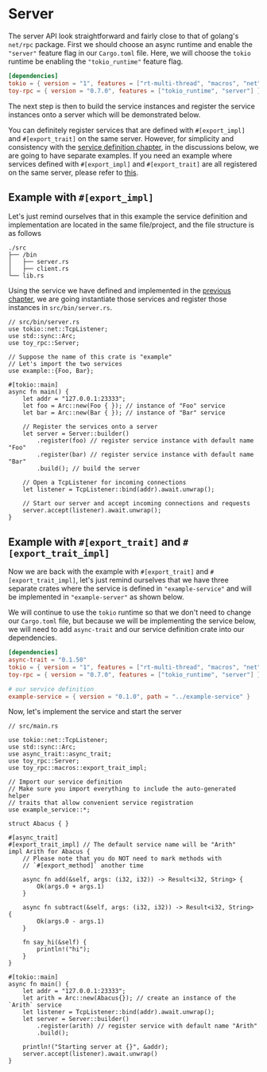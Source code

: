 # Server

The server API look straightforward and fairly close to that of golang's `net/rpc` package. First we should choose an async runtime and enable the `"server"` feature flag in our `Cargo.toml` file. Here, we will choose the `tokio` runtime be enabling the `"tokio_runtime"` feature flag.

```toml
[dependencies]
tokio = { version = "1", features = ["rt-multi-thread", "macros", "net"] }
toy-rpc = { version = "0.7.0", features = ["tokio_runtime", "server"] }
```

The next step is then to build the service instances and register the service instances onto a server which will be demonstrated below.

You can definitely register services that are defined with `#[export_impl]` and `#[export_trait]` on the same server. However, for simplicity and consistency with the [service definition chapter](https://minghuaw.github.io/toy-rpc/03_define_service.html), in the discussions below, we are going to have separate examples. If you need an example where services defined with `#[export_impl]` and `#[export_trait]` are all registered on the same server, please refer to [this](https://github.com/minghuaw/toy-rpc/tree/main/examples/example-server).

## Example with `#[export_impl]`

Let's just remind ourselves that in this example the service definition and implementation are located in the same file/project, and the file structure is as follows

```
./src
├── /bin
│   ├── server.rs
│   ├── client.rs
└── lib.rs
```

Using the service we have defined and implemented in the [previous chapter](https://minghuaw.github.io/toy-rpc/03_define_service.html#export_impl), we are going instantiate those services and register those instances in `src/bin/server.rs`.

```rust,noplaypen 
// src/bin/server.rs
use tokio::net::TcpListener;
use std::sync::Arc;
use toy_rpc::Server;

// Suppose the name of this crate is "example"
// Let's import the two services 
use example::{Foo, Bar}; 

#[tokio::main]
async fn main() {
    let addr = "127.0.0.1:23333";
    let foo = Arc::new(Foo { }); // instance of "Foo" service
    let bar = Arc::new(Bar { }); // instance of "Bar" service

    // Register the services onto a server
    let server = Server::builder()
        .register(foo) // register service instance with default name "Foo"
        .register(bar) // register service instance with default name "Bar"
        .build(); // build the server

    // Open a TcpListener for incoming connections
    let listener = TcpListener::bind(addr).await.unwrap();

    // Start our server and accept incoming connections and requests
    server.accept(listener).await.unwrap();
}
```

## Example with `#[export_trait]` and `#[export_trait_impl]`

Now we are back with the example with `#[export_trait]` and `#[export_trait_impl]`, let's just remind ourselves that we have three separate crates where the service is defined in `"example-service"` and will be implemented in `"example-server"` as shown below.

We will continue to use the `tokio` runtime so that we don't need to change our `Cargo.toml` file, but because we will be implementing the service below, we will need to add `async-trait` and our service definition crate into our dependencies.

```toml
[dependencies]
async-trait = "0.1.50"
tokio = { version = "1", features = ["rt-multi-thread", "macros", "net"] }
toy-rpc = { version = "0.7.0", features = ["tokio_runtime", "server"] }

# our service definition 
example-service = { version = "0.1.0", path = "../example-service" }
```

Now, let's implement the service and start the server

```rust,noplaypen 
// src/main.rs

use tokio::net::TcpListener;
use std::sync::Arc;
use async_trait::async_trait;
use toy_rpc::Server;
use toy_rpc::macros::export_trait_impl;

// Import our service definition
// Make sure you import everything to include the auto-generated helper 
// traits that allow convenient service registration
use example_service::*;

struct Abacus { }

#[async_trait]
#[export_trait_impl] // The default service name will be "Arith"
impl Arith for Abacus {
    // Please note that you do NOT need to mark methods with
    // `#[export_method]` another time

    async fn add(&self, args: (i32, i32)) -> Result<i32, String> {
        Ok(args.0 + args.1)
    }

    async fn subtract(&self, args: (i32, i32)) -> Result<i32, String> {
        Ok(args.0 - args.1)
    }

    fn say_hi(&self) {
        println!("hi");
    }
}

#[tokio::main]
async fn main() {
    let addr = "127.0.0.1:23333";
    let arith = Arc::new(Abacus{}); // create an instance of the `Arith` service
    let listener = TcpListener::bind(addr).await.unwrap();
    let server = Server::builder()
        .register(arith) // register service with default name "Arith"
        .build();

    println!("Starting server at {}", &addr);
    server.accept(listener).await.unwrap()
}
```